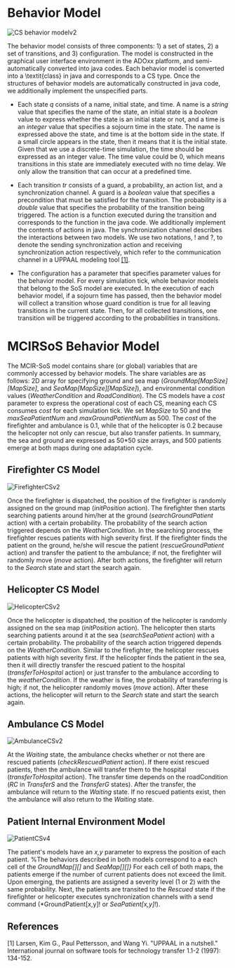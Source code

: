 # Behavior Model
![CS behavior modelv2](https://user-images.githubusercontent.com/23732725/106094399-47498300-6175-11eb-91eb-b0a92257c59c.png)

The behavior model consists of three components: 1) a set of states, 2) a set of transitions, and 3) configuration. The model is constructed in the graphical user interface environment in the ADOxx platform, and semi-automatically converted into java codes. Each behavior model is converted into a \textit{class} in java and corresponds to a CS type. Once the structures of behavior models are automatically constructed in java code, we additionally implement the unspecified parts.

- Each state *q* consists of a name, initial state, and time. A name is a *string* value that specifies the name of the state, an initial state is a *boolean* value to express whether the state is an initial state or not, and a time is an *integer* value that specifies a sojourn time in the state. The name is expressed above the state, and time is at the bottom side in the state. If a small circle appears in the state, then it means that it is the initial state. Given that we use a discrete-time simulation, the time should be expressed as an integer value. The time value could be 0, which means transitions in this state are immediately executed with no time delay. We only allow the transition that can occur at a predefined time.

- Each transition *tr* consists of a guard, a probability, an action list, and a synchronization channel. A guard is a *boolean* value that specifies a precondition that must be satisfied for the transition. The probability is a *double* value that specifies the probability of the transition being triggered. The action is a function executed during the transition and corresponds to the function in the java code. We additionally implement the contents of actions in java. The synchronization channel describes the interactions between two models. We use two notations, ! and ?, to denote the sending synchronization action and receiving synchronization action respectively, which refer to the communication channel in a UPPAAL modeling tool [[1]](#1).

- The configuration has a parameter that specifies parameter values for the behavior model.
For every simulation tick, whole behavior models that belong to the SoS model are executed. In the execution of each behavior model, if a sojourn time has passed, then the behavior model will collect a transition whose guard condition is true for all leaving transitions in the current state. Then, for all collected transitions, one transition will be triggered according to the probabilities in transitions.


# MCIRSoS Behavior Model
The MCIR-SoS model contains share (or global) variables that are commonly accessed by behavior models. The share variables are as follows: 2D array for specifying ground and sea map (*GroundMap[MapSize][MapSize]*, and *SeaMap[MapSize][MapSize]*), and environmental condition values (*WeatherCondition* and *RoadCondition*).
The CS models have a *cost* parameter to express the operational cost of each CS, meaning each CS consumes *cost* for each simulation tick. We set *MapSize* to 50 and the *maxSeaPatientNum* and *maxGroundPatientNum* as 500. The *cost* of the firefighter and ambulance is 0.1, while that of the helicopter is 0.2 because the helicopter not only can rescue, but also transfer patients. In summary, the sea and ground are expressed as 50*50 size arrays, and 500 patients emerge at both maps during one adaptation cycle.
## Firefighter CS Model
![FirefighterCSv2](https://user-images.githubusercontent.com/23732725/106094561-8ed00f00-6175-11eb-92f7-5aa6ddd271a9.png)

Once the firefighter is dispatched, the position of the firefighter is randomly assigned on the ground map (*initPosition* action). The firefighter then starts searching patients around him/her at the ground (*searchGroundPatient* action) with a certain probability. The probability of the search action triggered depends on the *WeatherCondition*. In the searching process, the firefighter rescues patients with high severity first. If the firefighter finds the patient on the ground, he/she will rescue the patient (*rescueGroundPatient* action) and transfer the patient to the ambulance; if not, the firefighter will randomly move (*move* action). After both actions, the firefighter will return to the *Search* state and start the search again.
## Helicopter CS Model
![HelicopterCSv2](https://user-images.githubusercontent.com/23732725/106094563-90013c00-6175-11eb-80e6-9fef852bf530.png)

Once the helicopter is dispatched, the position of the helicopter is randomly assigned on the sea map (*initPosition* action). The helicopter then starts searching patients around it at the sea (*searchSeaPatient* action) with a certain probability. The probability of the search action triggered depends on the *WeatherCondition*. Similar to the firefighter, the helicopter rescues patients with high severity first. If the helicopter finds the patient in the sea, then it will directly transfer the rescued patient to the hospital (*transferToHospital* action) or just transfer to the ambulance according to the *weatherCondition*. If the weather is fine, the probability of transferring is high; if not, the helicopter randomly moves (*move* action). After these actions, the helicopter will return to the *Search* state and start the search again.
## Ambulance CS Model
![AmbulanceCSv2](https://user-images.githubusercontent.com/23732725/106094577-955e8680-6175-11eb-808a-c59a224bd5e7.png)

At the *Waiting* state, the ambulance checks whether or not there are rescued patients (*checkRescuedPatient* action). If there exist rescued patients, then the ambulance will transfer them to the hospital (*transferToHospital* action). The transfer time depends on the roadCondition (*RC* in *TransferS* and the *TransferG* states). After the transfer, the ambulance will return to the *Waiting* state. If no rescued patients exist, then the ambulance will also return to the *Waiting* state.
## Patient Internal Environment Model
![PatientCSv4](https://user-images.githubusercontent.com/23732725/106094590-998aa400-6175-11eb-8b5c-8151f853c923.png)

The patient's models have an *x,y* parameter to express the position of each patient. %The behaviors described in both models correspond to a each cell of the *GroundMap[][]* and *SeaMap[][]}* For each cell of both maps, the patients emerge if the number of current patients does not exceed the limit. Upon emerging, the patients are assigned a severity level (1 or 2) with the same probability. Next, the patients are transited to the *Rescued* state if the firefighter or helicopter executes synchronization channels with a send command (*GroundPatient[x,y]! or *SeaPatient[x,y]!*).

## References
<a id="1">[1]</a> 
Larsen, Kim G., Paul Pettersson, and Wang Yi. "UPPAAL in a nutshell." International journal on software tools for technology transfer 1.1-2 (1997): 134-152.
